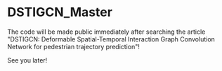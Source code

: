 # DSTIGCN_Master

The code will be made public immediately after searching the article "DSTIGCN: Deformable Spatial-Temporal Interaction Graph Convolution Network for pedestrian trajectory prediction"!

See you later!
